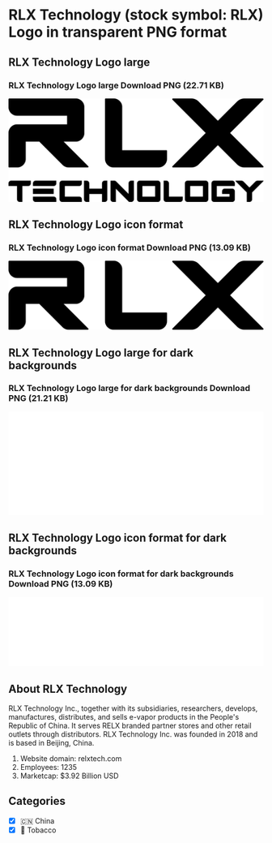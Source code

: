 # RLX Technology (stock symbol: RLX) Logo in transparent PNG format

## RLX Technology Logo large

### RLX Technology Logo large Download PNG (22.71 KB)

![RLX Technology Logo large Download PNG (22.71 KB)](/img/orig/RLX_BIG-8c02e5df.png)

## RLX Technology Logo icon format

### RLX Technology Logo icon format Download PNG (13.09 KB)

![RLX Technology Logo icon format Download PNG (13.09 KB)](/img/orig/RLX-8e252c9b.png)

## RLX Technology Logo large for dark backgrounds

### RLX Technology Logo large for dark backgrounds Download PNG (21.21 KB)

![RLX Technology Logo large for dark backgrounds Download PNG (21.21 KB)](/img/orig/RLX_BIG.D-b15abeeb.png)

## RLX Technology Logo icon format for dark backgrounds

### RLX Technology Logo icon format for dark backgrounds Download PNG (13.09 KB)

![RLX Technology Logo icon format for dark backgrounds Download PNG (13.09 KB)](/img/orig/RLX.D-bdb54d81.png)

## About RLX Technology

RLX Technology Inc., together with its subsidiaries, researchers, develops, manufactures, distributes, and sells e-vapor products in the People's Republic of China. It serves RELX branded partner stores and other retail outlets through distributors. RLX Technology Inc. was founded in 2018 and is based in Beijing, China.

1. Website domain: relxtech.com
2. Employees: 1235
3. Marketcap: $3.92 Billion USD


## Categories
- [x] 🇨🇳 China
- [x] 🚬 Tobacco
